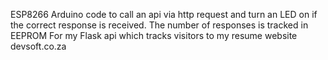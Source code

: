 ESP8266 Arduino code to call an api via http request and turn an LED on if the correct response is received. 
The number of responses is tracked in EEPROM
For my Flask api which tracks visitors to my resume website devsoft.co.za 

